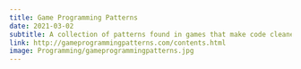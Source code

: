 ```yaml
---
title: Game Programming Patterns
date: 2021-03-02
subtitle: A collection of patterns found in games that make code cleaner, easier to understand, and faster.
link: http://gameprogrammingpatterns.com/contents.html
image: Programming/gameprogrammingpatterns.jpg
---
```

